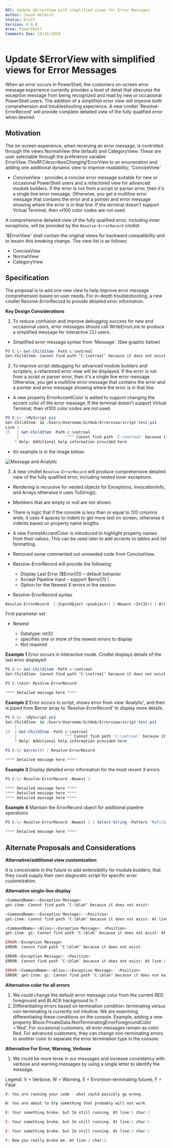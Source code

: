 ```yaml
---
RFC: Update $ErrorView with simplified views for Error Messages
Author: Jason Helmick
Status: Draft
Version: 0.0.0
Area: PowerShell
Comments Due: 10/31/2019
---
```


# Update $ErrorView with simplified views for Error Messages

When an error occurs in PowerShell, the customers on-screen error message experience currently
provides a level of detail that obscures the exception message from being recognized and read by
new or occasional PowerShell users. The addition of a simplified error view will improve both
comprehension and troubleshooting experience. A new cmdlet 'Resolve-ErrorRecord' will provide
complete detailed view of the fully qualified error when desired.

## Motivation

The on-screen experience, when receiving an error message,
is controlled through the views NormalView (the default) and CategoryView. These are user selectable
through the preference variable $ErrorView.
This RFC describes Changing '$ErrorView to an enumeration and adding one additional dynamic view
to improve readability; 'ConciseView'

- ConciseView - provides a concise error message suitable for new or occasional PowerShell users
and a refactored view for advanced module builders. If the error is not from a script or parser
error, then it's a single line error message. Otherwise, you get a multiline error message that
contains the error and a pointer and error message showing where the error is in that line.
If the terminal doesn't support Virtual Terminal, then vt100 color codes are not used.

A comprehensive detailed view of the fully qualified error, including inner exceptions,
will be provided by the `Resolve-ErrorRecord` cmdlet.

'$ErrorView' shall contain the original views for backward compatibility and to
lessen this breaking change. The view list is as follows:

- ConciseView
- NormalView
- CategoryView

## Specification

The proposal is to add one new view to help improve error message comprehension
based on user needs. For in-depth troubleshooting, a new cmdlet
Resolve-ErrorRecord to provide detailed error information.

__Key Design Considerations__

1. To reduce confusion and improve debugging success for new and occasional users,
error messages should call WriteErrorLine to produce a simplified message for interactive CLI users.

- Simplified error message syntax from 'Message'. (See graphic below)

```powershell
PS C:\> Get-Childitem -Path c:\notreal
Get-Childitem: Cannot find path ‘C:\notreal’ because it does not exist
```

2. To improve script debugging for advanced module builders and scripters,
a refactored error view will be displayed. If the error is not from a script or parser
error, then it's a single line error message. Otherwise, you get a multiline error message that
contains the error and a pointer and error message showing where the error is in that line.

- A new property ErrorAccentColor is added to support changing the accent color of the error message.
If the terminal doesn't support Virtual Terminal, then vt100 color codes are not used.

```powershell
PS C:\> .\MyScript.ps1
Get-ChildItem: in /Users/Username/GitHub/Errorview/script.test.ps1
Line |
15   | Get-ChildItem -Path c:\notreal
     |                     ^^^ Cannot find path 'C:\notreal' because it does not exist.
    * Help: Additional help information provided here
```

- An example is in the image below:

![Message and Analytic](.\RFC00XX-Update-Error-View.png)

3. A new cmdlet `Resolve-ErrorRecord` will produce comprehensive detailed
view of the fully qualified error, including nested inner exceptions.
- Rendering is recursive for nested objects for Exceptions, InvocationInfo,
and Arrays otherwise it uses ToString().
- Members that are empty or null are not shown.
- There is logic that if the console is less than or equal to 120 columns wide,
it uses 4 spaces to indent to get more text on screen, otherwise it indents based
on property name lengths.
- A new FormatAccentColor is introduced to highlight property names from their values. This can be used later to add accents to tables and list formatting.
- Removed some commented out unneeded code from ConciseView.

- Resolve-ErrorRecord will provide the following:

    + Display Last Error ($Error[0]) – default behavior
    + Accept Pipeline input – support $error[1] |
    + Option for the Newest X errors in the session

- Resolve-ErrorRecord syntax

```powershell
Resolve-ErrorRecord  [-InputObject <psobject>] [-Newest <Int32>] [-All] [<CommonParameters>]
```

First parameter set

- Newest

    + Datatype: int32
    + specifies one or more of the newest errors to display
    + Not required

__Example 1__
Error occurs in Interactive mode. Cmdlet displays details of the last error displayed

```powershell
PS C:\> Get-Childitem -Path c:\notreal
Get-ChildItem: Cannot find path ‘C:\notreal’ because it does not exist

PS C:\test> Resolve-ErrorRecord

**** Detailed message here ****
```

__Example 2__
Error occurs in script, shows error from view 'Analytic', and then is piped
from $error array to 'Resolve-ErrorRecord' to display more details.

```powershell
PS C:\> .\MyScript.ps1
Get-ChildItem: in /Users/Username/GitHub/Errorview/script.test.ps1
    |
15  | Get-ChildItem -Path c:\notreal
    |                     ^^^ Cannot find path 'C:\notreal' because it does not exist.
    * Help: Additional help information provided here

PS C:\> $error[0] | Resolve-ErrorRecord

**** Detailed message here ****
```

__Example 3__
Display detailed error information for the most recent 3 errors.

```powershell
PS C:\> Resolve-ErrorRecord -Newest 3

**** Detailed message here ****
**** Detailed message here ****
**** Detailed message here ****
```

__Example 4__
Maintain the ErrorRecord object for additional pipeline operations

```PowerShell
PS C:\> Resolve-ErrorRecord -Newest 3 | Select-String -Pattern 'MyFile.txt'

**** Detailed message here ****
```

## Alternate Proposals and Considerations

__Alternative/additional view customization__

It is conceivable in the future to add extensibility for module builders,
that they could supply their own diagnostic script for specific error customization.

__Alternative single-line display__

```powershell
<CommandName>:<Exception Message>
get-item: Cannot find path ‘C:\blah’ because it does not exist:

<CommandName>:<Exception Message>: <Position>
get-item: Cannot find path ‘C:\blah’ because it does not exist: At line:1 char:1

<CommandName>:<Alias>:<Exception Message>: <Position>
get-item: gi: Cannot find path ‘C:\blah’ because it does not exist: At line:1 char:1

ERROR:<Exception Message>
ERROR: Cannot find path ‘C:\blah’ because it does not exist

ERROR:<Exception Message>: <Position>
ERROR: Cannot find path ‘C:\blah’ because it does not exist: At line:1 char:1

ERROR:<CommandName>:<Alias>:<Exception Message>: <Position>
ERROR: get-item: gi: Cannot find path ‘C:\blah’ because it does not exist: At line:1 char:1
```

__Alternative color for all errors__

1. We could change the default error message color from the current RED foreground and BLACK background to ?.
2. Differentiating errors based on termination condition: terminating versus non-terminating
is currently not intuitive. We are examining differentiating these conditions on the console.
Example, adding a new property $host.PrivateData.NonTerminatingErrorForegroundColor ='Red'.
For occasional customers, all error messages remain as color Red. For advanced customers,
they can change non-terminating errors to another color to separate the error
termination type in the console.

__Alternative For Error, Warning, Verbose__

1. We could be more terse in our messages and increase consistency with verbose
and warning messages by using a single letter to identify the message.

Legend: V = Verbose, W = Warning, E = Error(non-terminating future), F = Fatal

```powershell
V: You are running your code - what could possibly go wrong.

W: You are about to try something that probably will not work.

E: Your something broke, but Im still running. At line:1 char:1

E: Your something broke, but Im still running. At line:1 char:1

E: Your something broke, but Im still running. At line:1 char:1

F: Now you really broke me. At line:1 char:1

```
